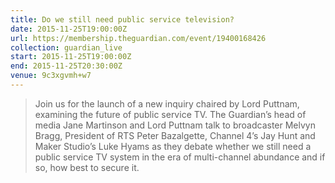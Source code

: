 ```yaml
---
title: Do we still need public service television?
date: 2015-11-25T19:00:00Z
url: https://membership.theguardian.com/event/19400168426
collection: guardian_live
start: 2015-11-25T19:00:00Z
end: 2015-11-25T20:30:00Z
venue: 9c3xgvmh+w7
---
```

> Join us for the launch of a new inquiry chaired by Lord Puttnam, examining the future of public service TV. The Guardian’s head of media Jane Martinson and Lord Puttnam talk to broadcaster Melvyn Bragg, President of RTS Peter Bazalgette, Channel 4’s Jay Hunt and Maker Studio’s Luke Hyams as they debate whether we still need a public service TV system in the era of multi-channel abundance and if so, how best to secure it.
